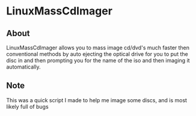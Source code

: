 # LinuxMassCdImager

## About
LinuxMassCdImager allows you to mass image cd/dvd's much faster then conventional methods
by auto ejecting the optical drive for you to put the disc in and then prompting you for the name of the iso and then imaging it automatically.

## Note
This was a quick script I made to help me image some discs, and is most likely full of bugs


